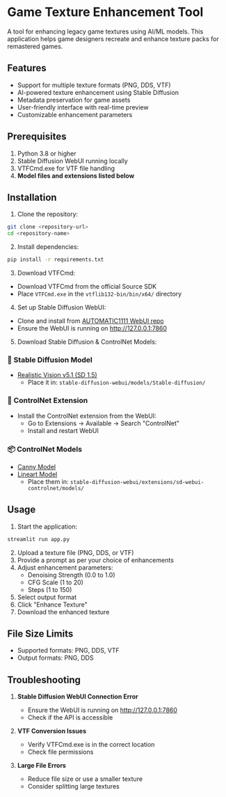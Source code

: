 # Game Texture Enhancement Tool

A tool for enhancing legacy game textures using AI/ML models. This application helps game designers recreate and enhance texture packs for remastered games.

## Features

- Support for multiple texture formats (PNG, DDS, VTF)  
- AI-powered texture enhancement using Stable Diffusion  
- Metadata preservation for game assets  
- User-friendly interface with real-time preview  
- Customizable enhancement parameters  

## Prerequisites

1. Python 3.8 or higher  
2. Stable Diffusion WebUI running locally  
3. VTFCmd.exe for VTF file handling  
4. **Model files and extensions listed below**

## Installation

1. Clone the repository:
```bash
git clone <repository-url>
cd <repository-name>
```

2. Install dependencies:
```bash
pip install -r requirements.txt
```

3. Download VTFCmd:
- Download VTFCmd from the official Source SDK
- Place `VTFCmd.exe` in the `vtflib132-bin/bin/x64/` directory

4. Set up Stable Diffusion WebUI:
- Clone and install from [AUTOMATIC1111 WebUI repo](https://github.com/AUTOMATIC1111/stable-diffusion-webui)
- Ensure the WebUI is running on http://127.0.0.1:7860

5. Download Stable Diffusion & ControlNet Models:

### 🧠 Stable Diffusion Model

- [Realistic Vision v5.1 (SD 1.5)](https://civitai.com/models/4201/realistic-vision-v51)
  - Place it in: `stable-diffusion-webui/models/Stable-diffusion/`

### 🔌 ControlNet Extension

- Install the ControlNet extension from the WebUI:
  - Go to Extensions → Available → Search "ControlNet"
  - Install and restart WebUI

### 📦 ControlNet Models

- [Canny Model](https://huggingface.co/lllyasviel/ControlNet-v1-1/blob/main/control_v11p_sd15_canny.pth)
- [Lineart Model](https://huggingface.co/lllyasviel/ControlNet-v1-1/blob/main/control_v11p_sd15_lineart.pth)  
  - Place them in: `stable-diffusion-webui/extensions/sd-webui-controlnet/models/`

## Usage

1. Start the application:
```bash
streamlit run app.py
```

2. Upload a texture file (PNG, DDS, or VTF)  
3. Provide a prompt as per your choice of enhancements
4. Adjust enhancement parameters:
   - Denoising Strength (0.0 to 1.0)
   - CFG Scale (1 to 20)
   - Steps (1 to 150)
5. Select output format  
6. Click "Enhance Texture"  
7. Download the enhanced texture  

## File Size Limits 
- Supported formats: PNG, DDS, VTF  
- Output formats: PNG, DDS 

## Troubleshooting

1. **Stable Diffusion WebUI Connection Error**
   - Ensure the WebUI is running on http://127.0.0.1:7860
   - Check if the API is accessible

2. **VTF Conversion Issues**
   - Verify VTFCmd.exe is in the correct location
   - Check file permissions

3. **Large File Errors**
   - Reduce file size or use a smaller texture
   - Consider splitting large textures
